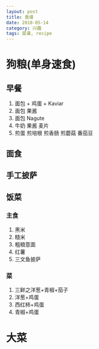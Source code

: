 ```yaml
---
layout: post
title: 食谱
date: 2018-05-14
category: 兴趣
tags: 菜谱, recipe
---
```

# 狗粮(单身速食)

## 早餐
1. 面包 + 鸡蛋 + Kaviar  
2. 面包 果酱
3. 面包 Nagute
4. 牛奶 果酱 麦片
5. 煎蛋 煎培根 煎香肠 煎蘑菇 番茄豆

## 面食

## 手工披萨

## 饭菜
### 主食
1. 黑米
2. 糙米
3. 粗粮意面
4. 红薯
5. 三文鱼披萨
### 菜
1. 三鲜之洋葱+青椒+茄子
2. 洋葱+鸡蛋
3. 西红柿+鸡蛋
4. 青椒+鸡蛋

# 大菜


